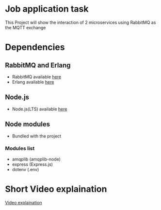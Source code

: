 # Job application task
 
This Project will show the interaction of 2 microservices using RabbitMQ as the MQTT exchange

# Dependencies
## RabbitMQ and Erlang
- RabbitMQ available [here](https://www.rabbitmq.com/download.html)
- Erlang available [here](https://www.erlang.org/downloads)
## Node.js
- Node.js(LTS) available [here](https://nodejs.org/en/download)
## Node modules
- Bundled with the project
### Modules list
- amqplib (amqplib-node)
- express (Express.js)
- dotenv (.env)

# Short Video explaination
[Video explaination](Video/lv_0_20230810153640.mp4)
